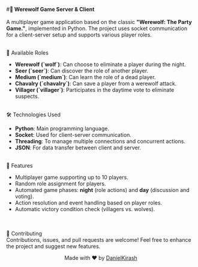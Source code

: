 
#<strong>🐺 Werewolf Game Server & Client</strong><br><br>
A multiplayer game application based on the classic <strong>"Werewolf: The Party Game."</strong>, implemented in Python. The project uses socket communication for a client-server setup and supports various player roles.

<br>
👥 Available Roles

<ul> <li><strong>Werewolf (`wolf`)</strong>: Can choose to eliminate a player during the night.</li> <li><strong>Seer (`seer`)</strong>: Can discover the role of another player.</li> <li><strong>Medium (`medium`)</strong>: Can learn the role of a dead player.</li> <li><strong>Chavalry (`chavalry`)</strong>: Can save a player from a werewolf attack.</li> <li><strong>Villager (`villager`)</strong>: Participates in the daytime vote to eliminate suspects.</li> </ul> <br>
🛠 Technologies Used

<ul> <li><strong>Python</strong>: Main programming language.</li> <li><strong>Socket</strong>: Used for client-server communication.</li> <li><strong>Threading</strong>: To manage multiple connections and concurrent actions.</li> <li><strong>JSON</strong>: For data transfer between client and server.</li> </ul> <br>
🚀 Features

<ul> <li>Multiplayer game supporting up to 10 players.</li> <li>Random role assignment for players.</li> <li>Automated game phases: <strong>night</strong> (role actions) and <strong>day</strong> (discussion and voting).</li> <li>Action resolution and event handling based on player roles.</li> <li>Automatic victory condition check (villagers vs. wolves).</li> </ul> <br> <br> 🤝 Contributing <br> Contributions, issues, and pull requests are welcome! Feel free to enhance the project and suggest new features.<br> <p align="center"> Made with ❤️ by <a href="https://github.com/DanielKirash">DanielKirash</a> </p>
